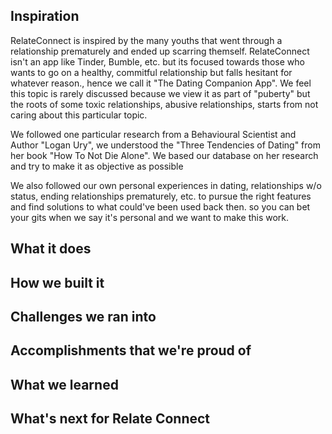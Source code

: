 ## Inspiration
RelateConnect is inspired by the many youths that went through a relationship prematurely and ended up scarring themself. RelateConnect isn't an app like Tinder, Bumble, etc. but its focused towards those who wants to go on a healthy, commitful relationship but falls hesitant for whatever reason., hence we call it "The Dating Companion App". We feel this topic is rarely discussed because we view it as part of "puberty" but the roots of some toxic relationships, abusive relationships, starts from not caring about this particular topic. 

We followed one particular research from a Behavioural Scientist and Author "Logan Ury", we understood the "Three Tendencies of Dating" from her book "How To Not Die Alone". We based our database on her research and try to make it as objective as possible

We also followed our own personal experiences in dating, relationships w/o status, ending relationships prematurely, etc. to pursue the right features and find solutions to what could've been used back then. so you can bet your gits when we say it's personal and we want to make this work.

## What it does


## How we built it

## Challenges we ran into

## Accomplishments that we're proud of

## What we learned

## What's next for Relate Connect
